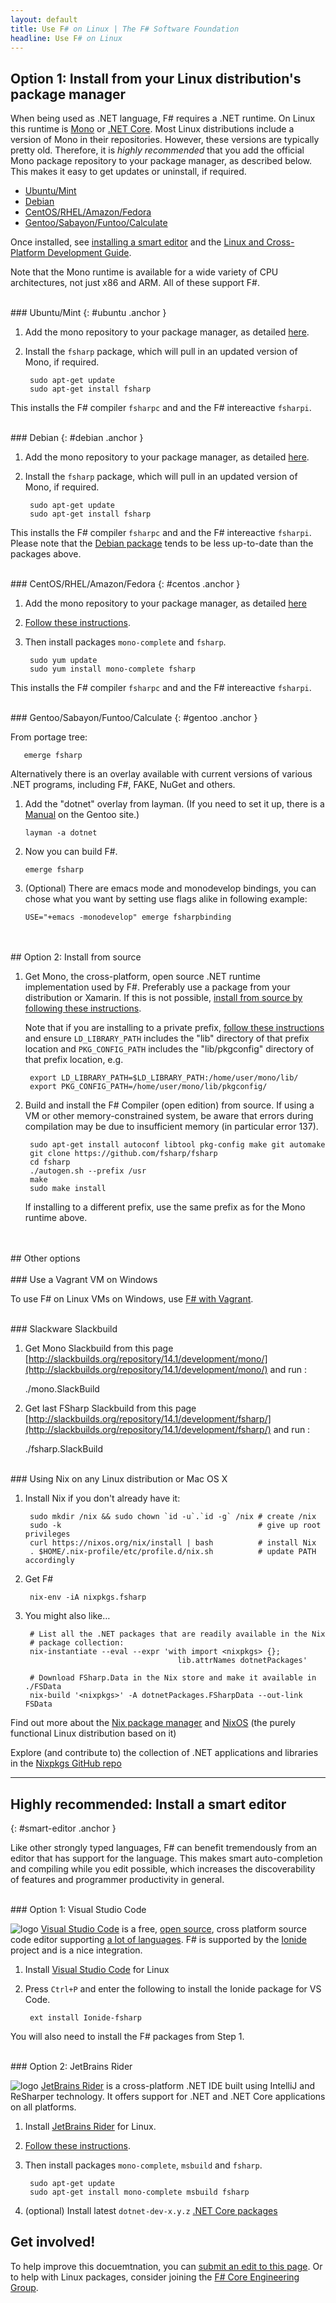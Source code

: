 ```yaml
---
layout: default
title: Use F# on Linux | The F# Software Foundation
headline: Use F# on Linux
---
```



## Option 1: Install from your Linux distribution's package manager

When being used as .NET language, F# requires a .NET runtime. On Linux this runtime is [Mono](http://www.mono-project.com/) or [.NET Core](https://docs.microsoft.com/en-us/dotnet/).
Most Linux distributions include a version of Mono in their repositories. However, these versions
are typically pretty old. Therefore, it is *highly recommended* that you add the official Mono package
repository to your package manager, as described below. This makes it easy to get updates or uninstall, if 
required.

* [Ubuntu/Mint](#ubuntu)
* [Debian](#debian)
* [CentOS/RHEL/Amazon/Fedora](#centos)
* [Gentoo/Sabayon/Funtoo/Calculate](#gentoo)

Once installed, see [installing a smart editor](#smart-editor) and the [Linux and Cross-Platform Development Guide](/guides/mac-linux-cross-platform).

Note that the Mono runtime is available for a wide variety of CPU architectures, not just x86 and ARM. All
of these support F#.

<br />
### Ubuntu/Mint
{: #ubuntu .anchor  }

1. Add the mono repository to your package manager, as detailed [here](http://www.mono-project.com/download/#download-lin-ubuntu). 

2. Install the `fsharp` package, which will pull in an updated version of Mono, if required.

        sudo apt-get update
        sudo apt-get install fsharp

This installs the F# compiler `fsharpc` and and the F# intereactive `fsharpi`. 

<br />
### Debian
{: #debian .anchor }

1. Add the mono repository to your package manager, as detailed [here](http://www.mono-project.com/download/#download-lin-debian). 

2. Install the `fsharp` package, which will pull in an updated version of Mono, if required.

        sudo apt-get update
        sudo apt-get install fsharp

This installs the F# compiler `fsharpc` and and the F# intereactive `fsharpi`. 
Please note that the [Debian package](https://tracker.debian.org/pkg/fsharp) tends to be less up-to-date than the packages above.

<br />
### CentOS/RHEL/Amazon/Fedora
{: #centos .anchor  }

1. Add the mono repository to your package manager, as detailed [here](http://www.mono-project.com/download/#download-lin-centos)
1. [Follow these instructions](http://www.mono-project.com/docs/getting-started/install/linux/#centos-7-fedora-19-and-later-and-derivatives). 

2. Then install packages `mono-complete` and `fsharp`.

        sudo yum update
        sudo yum install mono-complete fsharp

This installs the F# compiler `fsharpc` and and the F# intereactive `fsharpi`. 


<br />
### Gentoo/Sabayon/Funtoo/Calculate
{: #gentoo .anchor  }

From portage tree:

       emerge fsharp

Alternatively there is an overlay available with current versions of various .NET programs, including F#, FAKE, NuGet and others.

1. Add the "dotnet" overlay from layman. (If you need to set it up, there is a [Manual](http://www.gentoo.org/proj/en/overlays/userguide.xml) on the Gentoo site.)
   
       layman -a dotnet 
   
2. Now you can build F#.
   
       emerge fsharp
   
3. (Optional) There are emacs mode and monodevelop bindings, you can chose what you want by setting use flags alike in following example:
   
       USE="+emacs -monodevelop" emerge fsharpbinding

<br />

<br />
## Option 2: Install from source


1. Get Mono, the cross-platform, open source .NET runtime implementation used by F#. Preferably use a package from your distribution or Xamarin. If this is not possible, [install from source by following these instructions](https://github.com/mono/mono).

   Note that if you are installing to a private prefix, [follow these instructions](http://mono-project.com/Parallel_Mono_Environments) and ensure `LD_LIBRARY_PATH` includes the "lib" directory of that prefix location and `PKG_CONFIG_PATH` includes the "lib/pkgconfig" directory of that prefix location, e.g.
   
        export LD_LIBRARY_PATH=$LD_LIBRARY_PATH:/home/user/mono/lib/
        export PKG_CONFIG_PATH=/home/user/mono/lib/pkgconfig/

2. Build and install the F# Compiler (open edition) from source. If using a VM or other memory-constrained system, be aware that errors during compilation may be due to insufficient memory (in particular error 137).

        sudo apt-get install autoconf libtool pkg-config make git automake
        git clone https://github.com/fsharp/fsharp
        cd fsharp
        ./autogen.sh --prefix /usr
        make
        sudo make install

   If installing to a different prefix, use the same prefix as for the Mono runtime above.

<br />


<br />
## Other options

<br />


<br />
### Use a Vagrant VM on Windows

To use F# on Linux VMs on Windows, use [F# with Vagrant](http://christoph.ruegg.name/blog/test-csharp-fsharp-on-mono-with-vagrant.html).

<br />
### Slackware Slackbuild

1. Get Mono Slackbuild from this page [http://slackbuilds.org/repository/14.1/development/mono/](http://slackbuilds.org/repository/14.1/development/mono/) and run :

     ./mono.SlackBuild

2. Get last FSharp Slackbuild from this page [http://slackbuilds.org/repository/14.1/development/fsharp/](http://slackbuilds.org/repository/14.1/development/fsharp/) and run :

    ./fsharp.SlackBuild
   
<br />
### Using Nix on any Linux distribution or Mac OS X

1. Install Nix if you don't already have it:

        sudo mkdir /nix && sudo chown `id -u`.`id -g` /nix # create /nix
        sudo -k                                            # give up root privileges
        curl https://nixos.org/nix/install | bash          # install Nix
        . $HOME/.nix-profile/etc/profile.d/nix.sh          # update PATH accordingly
 
2. Get F#

        nix-env -iA nixpkgs.fsharp
    
3. You might also like…

        # List all the .NET packages that are readily available in the Nix
        # package collection:
        nix-instantiate --eval --expr 'with import <nixpkgs> {};
                                         lib.attrNames dotnetPackages' 
    
        # Download FSharp.Data in the Nix store and make it available in ./FSData
        nix-build '<nixpkgs>' -A dotnetPackages.FSharpData --out-link FSData

Find out more about the [Nix package manager](https://nixos.org/nix/) and [NixOS](https://nixos.org/) (the purely functional Linux distribution based on it)

Explore (and contribute to) the collection of .NET applications and libraries in the [Nixpkgs GitHub repo](https://github.com/NixOS/nixpkgs/blob/master/pkgs/top-level/dotnet-packages.nix)
   
-------

## Highly recommended: Install a smart editor
{: #smart-editor .anchor }

Like other strongly typed languages, F# can benefit tremendously from an editor that has support
for the language. This makes smart auto-completion and compiling while you edit possible, which 
increases the discoverability of features and programmer productivity in general.

<br />
### Option 1: Visual Studio Code

![logo](/images/thumbs/VSCode.png)&nbsp;[Visual Studio Code](https://code.visualstudio.com) is a free, [open source](https://github.com/microsoft/vscode), cross platform source code editor
supporting [a lot of languages](https://code.visualstudio.com/docs/languages/overview).
F# is supported by the [Ionide](http://ionide.io/) project and is a nice integration.

1. Install [Visual Studio Code](https://code.visualstudio.com/download) for Linux
2. Press `Ctrl+P` and enter the following to install the Ionide package for VS Code.

        ext install Ionide-fsharp

You will also need to install the F# packages from Step 1.

<br />
### Option 2: JetBrains Rider

![logo](/images/thumbs/rider.png)&nbsp;[JetBrains Rider](https://www.jetbrains.com/rider) is a cross-platform .NET IDE built using IntelliJ and ReSharper technology. It offers support for .NET and .NET Core applications on all platforms.

1. Install [JetBrains Rider](https://www.jetbrains.com/rider/download/) for Linux.
2. [Follow these instructions](http://www.mono-project.com/download/#download-lin-ubuntu). 
3. Then install packages `mono-complete`, `msbuild` and `fsharp`.

        sudo apt-get update
        sudo apt-get install mono-complete msbuild fsharp
		
4. (optional) Install latest `dotnet-dev-x.y.z` [.NET Core packages](https://www.microsoft.com/net/core#linuxubuntu)


## Get involved!
To help improve this docuemtnation, you can [submit an edit to this page](https://github.com/fsharp/fsfoundation/blob/gh-pages/use/linux/index.md).
Or to help with Linux packages, consider joining the [F# Core Engineering Group](http://fsharp.github.io).  

<br />
